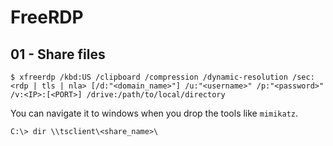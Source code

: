 # FreeRDP

## 01 - Share files

```
$ xfreerdp /kbd:US /clipboard /compression /dynamic-resolution /sec:<rdp | tls | nla> [/d:"<domain_name>"] /u:"<username>" /p:"<password>" /v:<IP>:[<PORT>] /drive:/path/to/local/directory
```

You can navigate it to windows when you drop the tools like `mimikatz`.

```
C:\> dir \\tsclient\<share_name>\
```